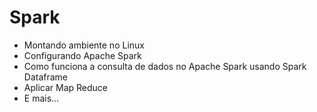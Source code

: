 # Spark

<ul>
  <li>Montando ambiente no Linux</li>
  <li>Configurando Apache Spark</li>
  <li>Como funciona a consulta de dados no Apache Spark usando Spark Dataframe</li>
  <li>Aplicar Map Reduce</li>
  <li>E mais...</li>
</ul>
  
  
